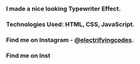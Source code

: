 ### I made a nice looking Typewriter Effect.

### Technologies Used: HTML, CSS, JavaScript.

### Find me on Instagram - [@electrifyingcodes][Instagram].
### Find me on Inst

[Instagram]: https://www.instagram.com/electrifyingcodes